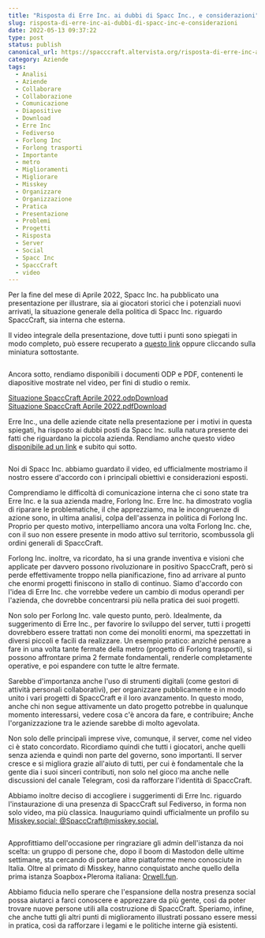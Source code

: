 ```yaml
---
title: "Risposta di Erre Inc. ai dubbi di Spacc Inc., e considerazioni"
slug: risposta-di-erre-inc-ai-dubbi-di-spacc-inc-e-considerazioni
date: 2022-05-13 09:37:22
type: post
status: publish
canonical_url: https://spacccraft.altervista.org/risposta-di-erre-inc-ai-dubbi-di-spacc-inc-e-considerazioni/274/
category: Aziende
tags: 
  - Analisi
  - Aziende
  - Collaborare
  - Collaborazione
  - Comunicazione
  - Diapositive
  - Download
  - Erre Inc
  - Fediverso
  - Forlong Inc
  - Forlong trasporti
  - Importante
  - metro
  - Miglioramenti
  - Migliorare
  - Misskey
  - Organizzare
  - Organizzazione
  - Pratica
  - Presentazione
  - Problemi
  - Progetti
  - Risposta
  - Server
  - Social
  - Spacc Inc
  - SpaccCraft
  - video
---
```


<!-- wp:paragraph -->
<p>Per la fine del mese di Aprile 2022, Spacc Inc. ha pubblicato una presentazione per illustrare, sia ai giocatori storici che i potenziali nuovi arrivati, la situazione generale della politica di Spacc Inc. riguardo SpaccCraft, sia interna che esterna.</p>
<!-- /wp:paragraph -->

<!-- wp:paragraph -->
<p>Il video integrale della presentazione, dove tutti i punti sono spiegati in modo completo, può essere recuperato a <a href="https://odysee.com/@SpaccCraft:7/Situazione-SpaccCraft-Aprile-2022:d" target="_blank" rel="noreferrer noopener">questo link</a> oppure cliccando sulla miniatura sottostante.</p>
<!-- /wp:paragraph -->

<!-- wp:image {"id":278,"sizeSlug":"full","linkDestination":"custom"} -->
<figure class="wp-block-image size-full"><a href="https://odysee.com/@SpaccCraft:7/Situazione-SpaccCraft-Aprile-2022:d" target="_blank" rel="noopener"><img src="https://spacccraft.altervista.org/wp-content/uploads/2022/05/Screenshot_20220512-124340_Bromite.jpg" alt="" class="wp-image-278"/></a></figure>
<!-- /wp:image -->

<!-- wp:paragraph -->
<p>Ancora sotto, rendiamo disponibili i documenti ODP e PDF, contenenti le diapositive mostrate nel video, per fini di studio o remix.</p>
<!-- /wp:paragraph -->

<!-- wp:file {"id":286,"href":"https://spacccraft.altervista.org/wp-content/uploads/2022/05/SituazioneSpaccCraftAprile2022.odp"} -->
<div class="wp-block-file"><a id="wp-block-file--media-5da04f00-4b13-4082-9053-e86df3607715" href="https://spacccraft.altervista.org/wp-content/uploads/2022/05/SituazioneSpaccCraftAprile2022.odp">Situazione SpaccCraft Aprile 2022.odp</a><a href="https://spacccraft.altervista.org/wp-content/uploads/2022/05/SituazioneSpaccCraftAprile2022.odp" class="wp-block-file__button" download aria-describedby="wp-block-file--media-5da04f00-4b13-4082-9053-e86df3607715">Download</a></div>
<!-- /wp:file -->

<!-- wp:file {"id":287,"href":"https://spacccraft.altervista.org/wp-content/uploads/2022/05/SituazioneSpaccCraftAprile2022.pdf","displayPreview":true} -->
<div class="wp-block-file"><object class="wp-block-file__embed" data="https://spacccraft.altervista.org/wp-content/uploads/2022/05/SituazioneSpaccCraftAprile2022.pdf" type="application/pdf" style="width:100%;height:600px" aria-label="Incorporamento di Situazione SpaccCraft Aprile 2022.pdf."></object><a id="wp-block-file--media-ac6e6d5e-61cc-49bd-88d1-c69ad55a1cf9" href="https://spacccraft.altervista.org/wp-content/uploads/2022/05/SituazioneSpaccCraftAprile2022.pdf">Situazione SpaccCraft Aprile 2022.pdf</a><a href="https://spacccraft.altervista.org/wp-content/uploads/2022/05/SituazioneSpaccCraftAprile2022.pdf" class="wp-block-file__button" download aria-describedby="wp-block-file--media-ac6e6d5e-61cc-49bd-88d1-c69ad55a1cf9">Download</a></div>
<!-- /wp:file -->

<!-- wp:paragraph -->
<p>Erre Inc., una delle aziende citate nella presentazione per i motivi in questa spiegati, ha risposto ai dubbi posti da Spacc Inc. sulla natura presente dei fatti che riguardano la piccola azienda. Rendiamo anche questo video <a href="https://odysee.com/@SpaccCraft:7/Erre-Inc-Risponde-Presentazione-Aprile-2022:5" target="_blank" rel="noreferrer noopener">disponibile ad un link</a> e subito qui sotto.</p>
<!-- /wp:paragraph -->

<!-- wp:image {"id":279,"sizeSlug":"full","linkDestination":"custom"} -->
<figure class="wp-block-image size-full"><a href="https://odysee.com/@SpaccCraft:7/Erre-Inc-Risponde-Presentazione-Aprile-2022:5" target="_blank" rel="noopener"><img src="https://spacccraft.altervista.org/wp-content/uploads/2022/05/Screenshot_20220512-124058_Bromite.jpg" alt="" class="wp-image-279"/></a></figure>
<!-- /wp:image -->

<!-- wp:paragraph -->
<p>Noi di Spacc Inc. abbiamo guardato il video, ed ufficialmente mostriamo il nostro essere d'accordo con i principali obiettivi e considerazioni esposti.</p>
<!-- /wp:paragraph -->

<!-- wp:paragraph -->
<p>Comprendiamo le difficoltà di comunicazione interna che ci sono state tra Erre Inc. e la sua azienda madre, Forlong Inc. Erre Inc. ha dimostrato voglia di riparare le problematiche, il che apprezziamo, ma le incongruenze di azione sono, in ultima analisi, colpa dell'assenza in politica di Forlong Inc. Proprio per questo motivo, interpelliamo ancora una volta Forlong Inc. che, con il suo non essere presente in modo attivo sul territorio, scombussola gli ordini generali di SpaccCraft.</p>
<!-- /wp:paragraph -->

<!-- wp:paragraph -->
<p>Forlong Inc. inoltre, va ricordato, ha si una grande inventiva e visioni che applicate per davvero possono rivoluzionare in positivo SpaccCraft, però si perde effettivamente troppo nella pianificazione, fino ad arrivare al punto che enormi progetti finiscono in stallo di continuo. Siamo d'accordo con l'idea di Erre Inc. che vorrebbe vedere un cambio di modus operandi per l'azienda, che dovrebbe concentrarsi più nella pratica dei suoi progetti.</p>
<!-- /wp:paragraph -->

<!-- wp:paragraph -->
<p>Non solo per Forlong Inc. vale questo punto, però. Idealmente, da suggerimento di Erre Inc., per favorire lo sviluppo del server, tutti i progetti dovrebbero essere trattati non come dei monoliti enormi, ma spezzettati in diversi piccoli e facili da realizzare. Un esempio pratico: anziché pensare a fare in una volta tante fermate della metro (progetto di Forlong trasporti), si possono affrontare prima 2 fermate fondamentali, renderle completamente operative, e poi espandere con tutte le altre fermate.</p>
<!-- /wp:paragraph -->

<!-- wp:paragraph -->
<p>Sarebbe d'importanza anche l'uso di strumenti digitali (come gestori di attività personali collaborativi), per organizzare pubblicamente e in modo unito i vari progetti di SpaccCraft e il loro avanzamento. In questo modo, anche chi non segue attivamente un dato progetto potrebbe in qualunque momento interessarsi, vedere cosa c'è ancora da fare, e contribuire; Anche l'organizzazione tra le aziende sarebbe di molto agevolata.</p>
<!-- /wp:paragraph -->

<!-- wp:paragraph -->
<p>Non solo delle principali imprese vive, comunque, il server, come nel video ci è stato concordato. Ricordiamo quindi che tutti i giocatori, anche quelli senza azienda e quindi non parte del governo, sono importanti. Il server cresce e si migliora grazie all'aiuto di tutti, per cui è fondamentale che la gente dia i suoi sinceri contributi, non solo nel gioco ma anche nelle discussioni del canale Telegram, così da rafforzare l'identità di SpaccCraft.</p>
<!-- /wp:paragraph -->

<!-- wp:paragraph -->
<p>Abbiamo inoltre deciso di accogliere i suggerimenti di Erre Inc. riguardo l'instaurazione di una presenza di SpaccCraft sul Fediverso, in forma non solo video, ma più classica. Inauguriamo quindi ufficialmente un profilo su <a href="https://misskey.social/@SpaccCraft" target="_blank" rel="noreferrer noopener">Misskey.social: @SpaccCraft@misskey.social.</a></p>
<!-- /wp:paragraph -->

<!-- wp:image {"id":282,"sizeSlug":"full","linkDestination":"custom"} -->
<figure class="wp-block-image size-full"><a href="https://misskey.social/@SpaccCraft" target="_blank" rel="noopener"><img src="https://spacccraft.altervista.org/wp-content/uploads/2022/05/Screenshot_20220512-125519_Bromite.jpg" alt="" class="wp-image-282"/></a></figure>
<!-- /wp:image -->

<!-- wp:paragraph -->
<p>Approfittiamo dell'occasione per ringraziare gli admin dell'istanza da noi scelta: un gruppo di persone che, dopo il boom di Mastodon delle ultime settimane, sta cercando di portare altre piattaforme meno conosciute in Italia. Oltre al primato di Misskey, hanno conquistato anche quello della prima istanza Soapbox+Pleroma italiana: <a href="https://orwell.fun" target="_blank" rel="noreferrer noopener">Orwell.fun</a>.</p>
<!-- /wp:paragraph -->

<!-- wp:paragraph -->
<p>Abbiamo fiducia nello sperare che l'espansione della nostra presenza social possa aiutarci a farci conoscere e apprezzare da più gente, così da poter trovare nuove persone utili alla costruzione di SpaccCraft. Speriamo, infine, che anche tutti gli altri punti di miglioramento illustrati possano essere messi in pratica, così da rafforzare i legami e le politiche interne già esistenti.</p>
<!-- /wp:paragraph -->

